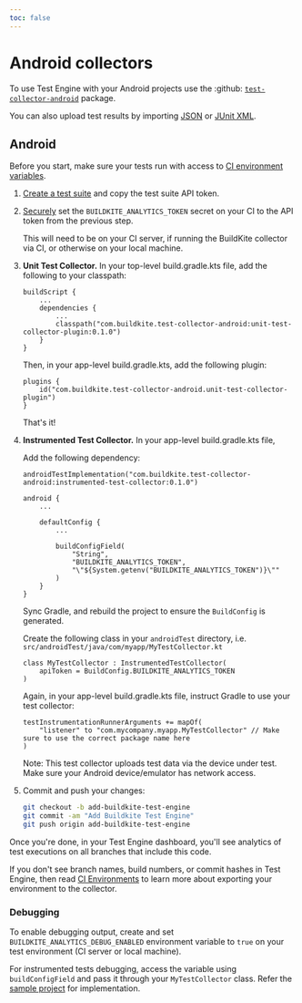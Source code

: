 ```yaml
---
toc: false
---
```


# Android collectors

To use Test Engine with your Android projects use the :github: [`test-collector-android`](https://github.com/buildkite/test-collector-android) package.

You can also upload test results by importing [JSON](/docs/test-engine/importing-json) or [JUnit XML](/docs/test-engine/importing-junit-xml).

## Android

Before you start, make sure your tests run with access to [CI environment variables](/docs/test-engine/ci-environments).

1. [Create a test suite](/docs/test-engine) and copy the test suite API token.

1. [Securely](/docs/pipelines/security/secrets/managing) set the `BUILDKITE_ANALYTICS_TOKEN` secret on your CI to the API token from the previous step.

    This will need to be on your CI server, if running the BuildKite collector via CI, or otherwise on your local machine.

1. **Unit Test Collector.** In your top-level build.gradle.kts file, add the following to your classpath:

    ```
    buildScript {
        ...
        dependencies {
            ...
            classpath("com.buildkite.test-collector-android:unit-test-collector-plugin:0.1.0")
        }
    }
    ```

    Then, in your app-level build.gradle.kts, add the following plugin:

    ```
    plugins {
        id("com.buildkite.test-collector-android.unit-test-collector-plugin")
    }
    ```

    That's it!

1. **Instrumented Test Collector.** In your app-level build.gradle.kts file,

    Add the following dependency:

    ```
    androidTestImplementation("com.buildkite.test-collector-android:instrumented-test-collector:0.1.0")
    ```

    ```
    android {
        ...

        defaultConfig {
            ...

            buildConfigField(
                "String",
                "BUILDKITE_ANALYTICS_TOKEN",
                "\"${System.getenv("BUILDKITE_ANALYTICS_TOKEN")}\""
            )
        }
    }
    ```

    Sync Gradle, and rebuild the project to ensure the `BuildConfig` is generated.

    Create the following class in your `androidTest` directory,
    i.e. `src/androidTest/java/com/myapp/MyTestCollector.kt`

    ```
    class MyTestCollector : InstrumentedTestCollector(
        apiToken = BuildConfig.BUILDKITE_ANALYTICS_TOKEN
    )
    ```

    Again, in your app-level build.gradle.kts file, instruct Gradle to use your test collector:

    ```
    testInstrumentationRunnerArguments += mapOf(
        "listener" to "com.mycompany.myapp.MyTestCollector" // Make sure to use the correct package name here
    )
    ```

    Note: This test collector uploads test data via the device under test. Make sure your Android
    device/emulator has network access.

1. Commit and push your changes:

    ```bash
    git checkout -b add-buildkite-test-engine
    git commit -am "Add Buildkite Test Engine"
    git push origin add-buildkite-test-engine
    ```

Once you're done, in your Test Engine dashboard, you'll see analytics of test executions on all branches that include this code.

If you don't see branch names, build numbers, or commit hashes in Test Engine, then read [CI Environments](/docs/test-engine/ci-environments) to learn more about exporting your environment to the collector.

### Debugging

To enable debugging output, create and set `BUILDKITE_ANALYTICS_DEBUG_ENABLED` environment variable to `true` on your test environment (CI server or local machine).

For instrumented tests debugging, access the variable using `buildConfigField` and pass it through your `MyTestCollector` class. Refer the [sample project](https://github.com/buildkite/test-collector-android/blob/main/sample/) for implementation.
